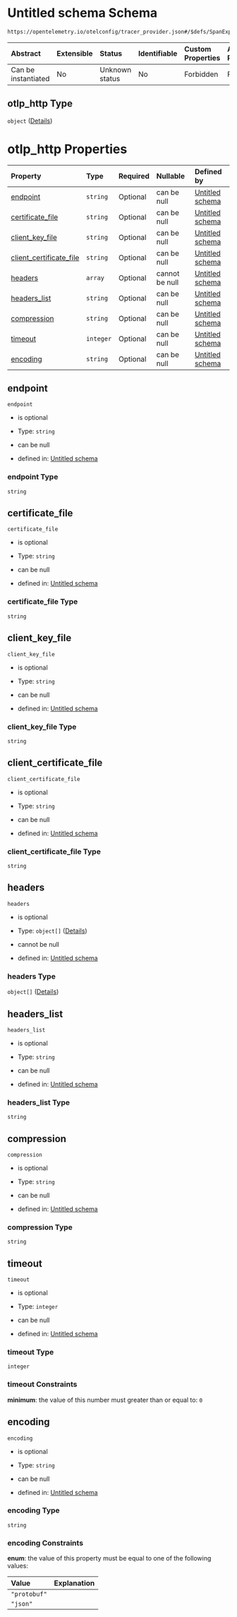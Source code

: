 # Untitled schema Schema

```txt
https://opentelemetry.io/otelconfig/tracer_provider.json#/$defs/SpanExporter/properties/otlp_http
```



| Abstract            | Extensible | Status         | Identifiable | Custom Properties | Additional Properties | Access Restrictions | Defined In                                                                       |
| :------------------ | :--------- | :------------- | :----------- | :---------------- | :-------------------- | :------------------ | :------------------------------------------------------------------------------- |
| Can be instantiated | No         | Unknown status | No           | Forbidden         | Forbidden             | none                | [tracer\_provider.json\*](../schema/tracer_provider.json "open original schema") |

## otlp\_http Type

`object` ([Details](common-defs-otlphttpexporter.md))

# otlp\_http Properties

| Property                                              | Type      | Required | Nullable       | Defined by                                                                                                                                                                                         |
| :---------------------------------------------------- | :-------- | :------- | :------------- | :------------------------------------------------------------------------------------------------------------------------------------------------------------------------------------------------- |
| [endpoint](#endpoint)                                 | `string`  | Optional | can be null    | [Untitled schema](common-defs-otlphttpexporter-properties-endpoint.md "https://opentelemetry.io/otelconfig/common.json#/$defs/OtlpHttpExporter/properties/endpoint")                               |
| [certificate\_file](#certificate_file)                | `string`  | Optional | can be null    | [Untitled schema](common-defs-otlphttpexporter-properties-certificate_file.md "https://opentelemetry.io/otelconfig/common.json#/$defs/OtlpHttpExporter/properties/certificate_file")               |
| [client\_key\_file](#client_key_file)                 | `string`  | Optional | can be null    | [Untitled schema](common-defs-otlphttpexporter-properties-client_key_file.md "https://opentelemetry.io/otelconfig/common.json#/$defs/OtlpHttpExporter/properties/client_key_file")                 |
| [client\_certificate\_file](#client_certificate_file) | `string`  | Optional | can be null    | [Untitled schema](common-defs-otlphttpexporter-properties-client_certificate_file.md "https://opentelemetry.io/otelconfig/common.json#/$defs/OtlpHttpExporter/properties/client_certificate_file") |
| [headers](#headers)                                   | `array`   | Optional | cannot be null | [Untitled schema](common-defs-otlphttpexporter-properties-headers.md "https://opentelemetry.io/otelconfig/common.json#/$defs/OtlpHttpExporter/properties/headers")                                 |
| [headers\_list](#headers_list)                        | `string`  | Optional | can be null    | [Untitled schema](common-defs-otlphttpexporter-properties-headers_list.md "https://opentelemetry.io/otelconfig/common.json#/$defs/OtlpHttpExporter/properties/headers_list")                       |
| [compression](#compression)                           | `string`  | Optional | can be null    | [Untitled schema](common-defs-otlphttpexporter-properties-compression.md "https://opentelemetry.io/otelconfig/common.json#/$defs/OtlpHttpExporter/properties/compression")                         |
| [timeout](#timeout)                                   | `integer` | Optional | can be null    | [Untitled schema](common-defs-otlphttpexporter-properties-timeout.md "https://opentelemetry.io/otelconfig/common.json#/$defs/OtlpHttpExporter/properties/timeout")                                 |
| [encoding](#encoding)                                 | `string`  | Optional | can be null    | [Untitled schema](common-defs-otlphttpencoding.md "https://opentelemetry.io/otelconfig/common.json#/$defs/OtlpHttpExporter/properties/encoding")                                                   |

## endpoint



`endpoint`

* is optional

* Type: `string`

* can be null

* defined in: [Untitled schema](common-defs-otlphttpexporter-properties-endpoint.md "https://opentelemetry.io/otelconfig/common.json#/$defs/OtlpHttpExporter/properties/endpoint")

### endpoint Type

`string`

## certificate\_file



`certificate_file`

* is optional

* Type: `string`

* can be null

* defined in: [Untitled schema](common-defs-otlphttpexporter-properties-certificate_file.md "https://opentelemetry.io/otelconfig/common.json#/$defs/OtlpHttpExporter/properties/certificate_file")

### certificate\_file Type

`string`

## client\_key\_file



`client_key_file`

* is optional

* Type: `string`

* can be null

* defined in: [Untitled schema](common-defs-otlphttpexporter-properties-client_key_file.md "https://opentelemetry.io/otelconfig/common.json#/$defs/OtlpHttpExporter/properties/client_key_file")

### client\_key\_file Type

`string`

## client\_certificate\_file



`client_certificate_file`

* is optional

* Type: `string`

* can be null

* defined in: [Untitled schema](common-defs-otlphttpexporter-properties-client_certificate_file.md "https://opentelemetry.io/otelconfig/common.json#/$defs/OtlpHttpExporter/properties/client_certificate_file")

### client\_certificate\_file Type

`string`

## headers



`headers`

* is optional

* Type: `object[]` ([Details](common-defs-namestringvaluepair.md))

* cannot be null

* defined in: [Untitled schema](common-defs-otlphttpexporter-properties-headers.md "https://opentelemetry.io/otelconfig/common.json#/$defs/OtlpHttpExporter/properties/headers")

### headers Type

`object[]` ([Details](common-defs-namestringvaluepair.md))

## headers\_list



`headers_list`

* is optional

* Type: `string`

* can be null

* defined in: [Untitled schema](common-defs-otlphttpexporter-properties-headers_list.md "https://opentelemetry.io/otelconfig/common.json#/$defs/OtlpHttpExporter/properties/headers_list")

### headers\_list Type

`string`

## compression



`compression`

* is optional

* Type: `string`

* can be null

* defined in: [Untitled schema](common-defs-otlphttpexporter-properties-compression.md "https://opentelemetry.io/otelconfig/common.json#/$defs/OtlpHttpExporter/properties/compression")

### compression Type

`string`

## timeout



`timeout`

* is optional

* Type: `integer`

* can be null

* defined in: [Untitled schema](common-defs-otlphttpexporter-properties-timeout.md "https://opentelemetry.io/otelconfig/common.json#/$defs/OtlpHttpExporter/properties/timeout")

### timeout Type

`integer`

### timeout Constraints

**minimum**: the value of this number must greater than or equal to: `0`

## encoding



`encoding`

* is optional

* Type: `string`

* can be null

* defined in: [Untitled schema](common-defs-otlphttpencoding.md "https://opentelemetry.io/otelconfig/common.json#/$defs/OtlpHttpExporter/properties/encoding")

### encoding Type

`string`

### encoding Constraints

**enum**: the value of this property must be equal to one of the following values:

| Value        | Explanation |
| :----------- | :---------- |
| `"protobuf"` |             |
| `"json"`     |             |
